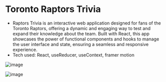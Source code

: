 # Toronto Raptors Trivia 

- Raptors Trivia is an interactive web application designed for fans of the Toronto Raptors, offering a dynamic and engaging way to test and expand their knowledge about the team. Built with React, this app showcases the power of functional components and hooks to manage the user interface and state, ensuring a seamless and responsive experience.
- Tech used: React, useReducer, useContext, framer motion


![image](https://github.com/kellywslee/raptors-trivia/assets/76071382/a634d3b8-e335-4d5b-988b-a196ad4af994)

![image](https://github.com/kellywslee/raptors-trivia/assets/76071382/be8a7178-1dd3-4b4c-ae31-c7eb7d868eac)

